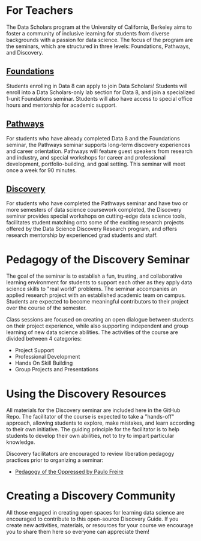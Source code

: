 # For Teachers

The Data Scholars program at the University of California, Berkeley aims to foster a community of inclusive learning for students from diverse backgrounds with a passion for data science.
The focus of the program are the seminars, which are structured in three levels: Foundations, Pathways, and Discovery.

## [Foundations](https://data.berkeley.edu/education/data-scholars)
Students enrolling in Data 8 can apply to join Data Scholars! Students will enroll into a Data Scholars-only lab section for Data 8, and join a specialized 1-unit Foundations seminar.  Students will also have access to special office hours and mentorship for academic support.

## [Pathways](https://data.berkeley.edu/education/data-scholars)
For students who have already completed Data 8 and the Foundations seminar, the Pathways seminar supports long-term discovery experiences and career orientation. Pathways will feature guest speakers from research and industry, and special workshops for career and professional development, portfolio-building, and goal setting. This seminar will meet once a week for 90 minutes. 

## [Discovery](https://data.berkeley.edu/education/data-scholars)
For students who have completed the Pathways seminar and have two or more semesters of data science coursework completed, the Discovery seminar provides special workshops on cutting-edge data science tools, facilitates student matching onto some of the exciting research projects offered by the Data Science Discovery Research program, and offers research mentorship by experienced grad students and staff.

# Pedagogy of the Discovery Seminar

The goal of the seminar is to establish a fun, trusting, and collaborative learning environment for students to support each other as they apply data science skills to "real world" problems.
The seminar accompanies an applied research project with an established academic team on campus. Students are expected to become meaningful contributors to their project over the course of the semester.

Class sessions are focused on creating an open dialogue between students on their project experience, while also supporting independent and group learning of new data science abilities.
The activities of the course are divided between 4 categories:
* Project Support
* Professional Development
* Hands On Skill Building
* Group Projects and Presentations

# Using the Discovery Resources

All materials for the Discovery seminar are included here in the GitHub Repo.
The facilitator of the course is expected to take a "hands-off" approach, allowing students to explore, make mistakes, and learn according to their own initiative.
The guiding principle for the facilitator is to help students to develop their own abilities, not to try to impart particular knowledge.

Discovery facilitators are encouraged to review liberation pedagogy practices prior to organizing a seminar:
* [Pedagogy of the Oppressed by Paulo Freire](http://web.msu.ac.zw/elearning/material/1335344125freire_pedagogy_of_the_oppresed.pdf)


# Creating a Discovery Community

All those engaged in creating open spaces for learning data science are encouraged to contribute to this open-source Discovery Guide.
If you create new activities, materials, or resources for your course we encourage you to share them here so everyone can appreciate them!
